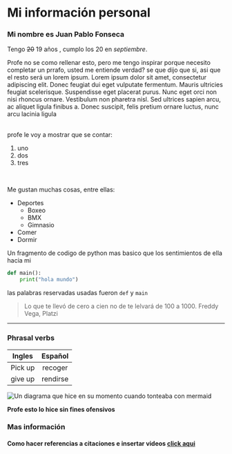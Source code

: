 

# Mi información personal

### Mi nombre es **Juan Pablo Fonseca** 
Tengo ~~20~~ 19 años , cumplo los 20 en *septiembre*.
<br>

<p>Profe no se como rellenar esto, pero me tengo inspirar porque necesito completar un prrafo, usted me entiende verdad? se que dijo que si, asi que el resto será un lorem ipsum. Lorem ipsum dolor sit amet, consectetur adipiscing elit. Donec feugiat dui eget vulputate fermentum. Mauris ultricies feugiat scelerisque. Suspendisse eget placerat purus. Nunc eget orci non nisi rhoncus ornare. Vestibulum non pharetra nisl. Sed ultrices sapien arcu, ac aliquet ligula finibus a. Donec suscipit, felis pretium ornare luctus, nunc arcu lacinia ligula</p>


<br>
profe le voy a mostrar que se contar:

1. uno
2. dos
3. tres

<br>
<p>Me gustan muchas cosas, entre ellas:</p>

* Deportes
    * Boxeo
    * BMX
    * Gimnasio
* Comer
* Dormir




Un fragmento de codigo de python mas basico que los sentimientos de ella hacia mi

```python
def main():
    print("hola mundo")
```

las palabras reservadas usadas fueron `def` y `main`



> Lo que te llevó de cero a cien no de te lelvará de 100 a 1000. Freddy Vega, Platzi
---

### Phrasal verbs
| Ingles |Español  |
|-----------|:---------:|
|Pick up      |recoger|
|give up| rendirse|


![Un diagrama que hice en su momento cuando tonteaba con mermaid](https://mermaid.ink/img/pako:eNptkcFOwzAMhl8lygnE-gIVF8Q2iQOn3VAk5CZWZ7VJwEk0wei7k7akjA6fnM_2rz_2WWpvUNZS9xDClqBlsMqJHA-OLPTi_quqxDbp7pruKRyv6Qs2DH9wLe7IRQEtrvEhMrlWtOgM8mVxHAnPYHN6c7sqWIhY4GR7sneegVhEG4Tu0feeSyGcyNoymPveE-iuvIdLvfFji141eg_0iU9ujxgXrMHtIP47P63g11DjfS8ovJ6oNwvk5FazJeRGWmQLZPJdJhUl4xEtKlnn1AB3Sio35L70ZvIydoaiZ1lHTriRkKI_fDhd3nPPz2lnOHwDf8SY8Q)


**Profe esto lo hice sin fines ofensivos**












### Mas información 

#### Como hacer referencias  a citaciones e insertar videos [click aqui](https://github.com/adam-p/markdown-here/wiki/Markdown-Cheatsheet "Documentacion")



